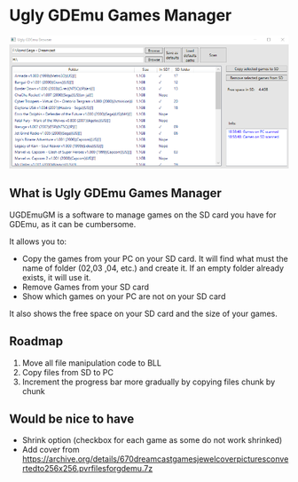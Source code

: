 # Ugly GDEmu Games Manager

![alt text](./capture1.png)

## What is Ugly GDEmu Games Manager

UGDEmuGM is a software to manage games on the SD card you have for GDEmu, as it can be cumbersome.

It allows you to:
* Copy the games from your PC on your SD card. It will find what must the name of folder (02,03 ,04, etc.) and create it. If an empty folder already exists, it will use it.
* Remove Games from your SD card
* Show which games on your PC are not on your SD card

It also shows the free space on your SD card and the size of your games.


## Roadmap

1. Move all file manipulation code to BLL
2. Copy files from SD to PC
3. Increment the progress bar more gradually by copying files chunk by chunk


## Would be nice to have

* Shrink option (checkbox for each game as some do not work shrinked)
* Add cover from https://archive.org/details/670dreamcastgamesjewelcoverpicturesconvertedto256x256.pvrfilesforgdemu.7z

